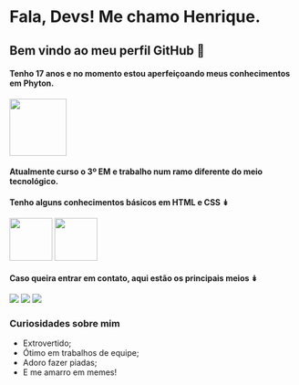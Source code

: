 
# Fala, Devs! Me chamo Henrique. 
## Bem vindo ao meu perfil GitHub 👋

#### Tenho 17 anos e no momento estou aperfeiçoando meus conhecimentos em Phyton.
<img height =100, weight= 100 src="https://cdn.jsdelivr.net/gh/devicons/devicon/icons/python/python-original.svg" />

#### Atualmente curso o 3º EM e trabalho num ramo diferente do meio tecnológico.
#### Tenho alguns conhecimentos básicos em HTML e CSS ↡
<img height= 75, weight= 75 src="https://cdn.jsdelivr.net/gh/devicons/devicon/icons/html5/html5-original.svg" /> <img height= 75, weight= 75 src="https://cdn.jsdelivr.net/gh/devicons/devicon/icons/css3/css3-original.svg" /> 


#### Caso queira entrar em contato, aqui estão os principais meios ↡

<div>
<a href="https://instagram.com/seu-usuário-instagram-aqui" target="_blank"><img loading="lazy" src="https://img.shields.io/badge/-Instagram-%23E4405F?style=for-the-badge&logo=instagram&logoColor=white" target="_blank"></a>
<a href = "mailto:contato@seu-usuário-aqui"><img loading="lazy" src="https://img.shields.io/badge/Gmail-D14836?style=for-the-badge&logo=gmail&logoColor=white" target="_blank"></a>
<a href="https://www.linkedin.com/in/seu-usuário-linkedln-aqui" target="_blank"><img loading="lazy" src="https://img.shields.io/badge/-LinkedIn-%230077B5?style=for-the-badge&logo=linkedin&logoColor=white" target="_blank"></a>   
</div>

### Curiosidades sobre mim 
* Extrovertido;
* Ótimo em trabalhos de equipe;
* Adoro fazer piadas;
* E me amarro em memes!






